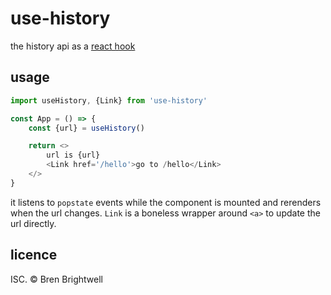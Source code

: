 # use-history

the history api as a [react hook](https://reactjs.org/docs/hooks-intro.html)

## usage

```js
import useHistory, {Link} from 'use-history'

const App = () => {
	const {url} = useHistory()

	return <>
		url is {url}
		<Link href='/hello'>go to /hello</Link>
	</>
}
```

it listens to `popstate` events while the component is mounted and rerenders when the url changes. `Link` is a boneless wrapper around `<a>` to update the url directly.

## licence

ISC. &copy; Bren Brightwell